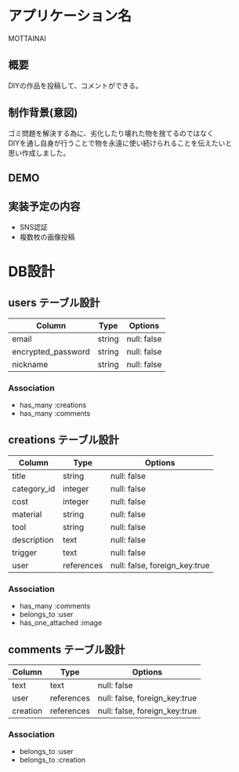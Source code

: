 # アプリケーション名

MOTTAINAI

## 概要

DIYの作品を投稿して、コメントができる。

## 制作背景(意図)

ゴミ問題を解決する為に、劣化したり壊れた物を捨てるのではなく  
DIYを通し自身が行うことで物を永遠に使い続けられることを伝えたいと  
思い作成しました。

## DEMO

## 実装予定の内容

- SNS認証
- 複数枚の画像投稿

# DB設計

## users テーブル設計

| Column             | Type   | Options     |
| ------------------ | ------ | ----------- |
| email              | string | null: false |
| encrypted_password | string | null: false |
| nickname           | string | null: false |

### Association

- has_many :creations
- has_many :comments

## creations テーブル設計

| Column      | Type       | Options                       |
| ----------- | ---------- | ----------------------------- |
| title       | string     | null: false                   |
| category_id | integer    | null: false                   |
| cost        | integer    | null: false                   |
| material    | string     | null: false                   |
| tool        | string     | null: false                   |
| description | text       | null: false                   |
| trigger     | text       | null: false                   |
| user        | references | null: false, foreign_key:true |

### Association

- has_many :comments
- belongs_to :user
- has_one_attached :image

## comments テーブル設計

| Column   | Type       | Options                       |
| -------- | ---------- | ----------------------------- |
| text     | text       | null: false                   |
| user     | references | null: false, foreign_key:true |
| creation | references | null: false, foreign_key:true |

### Association

- belongs_to :user
- belongs_to :creation
